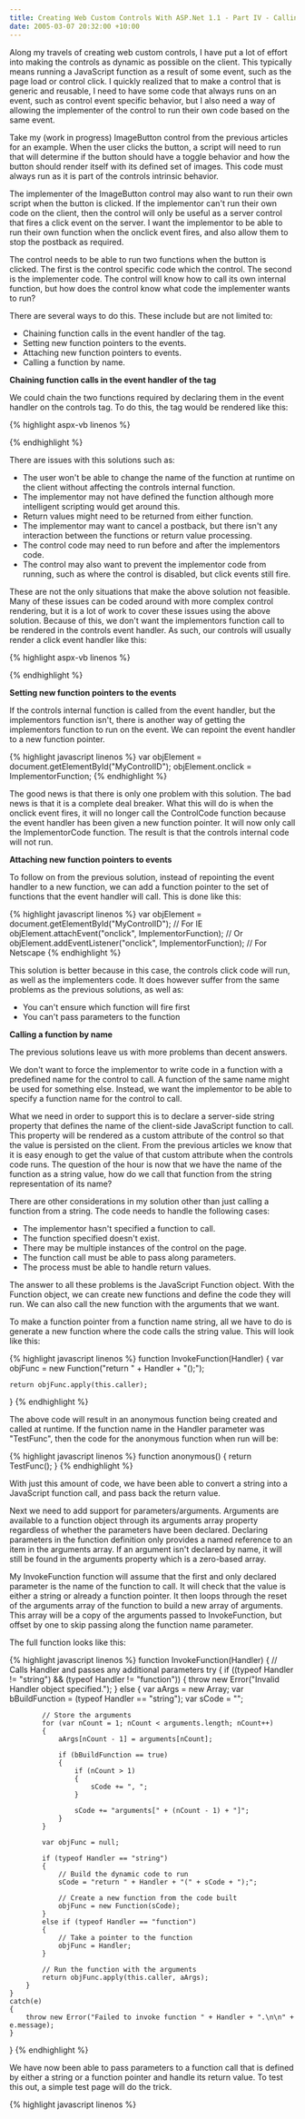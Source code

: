 ```yaml
---
title: Creating Web Custom Controls With ASP.Net 1.1 - Part IV - Calling a JavaScript Function From a String
date: 2005-03-07 20:32:00 +10:00
---
```


Along my travels of creating web custom controls, I have put a lot of effort into making the controls as dynamic as possible on the client. This typically means running a JavaScript function as a result of some event, such as the page load or control click. I quickly realized that to make a control that is generic and reusable, I need to have some code that always runs on an event, such as control event specific behavior, but I also need a way of allowing the implementer of the control to run their own code based on the same event.

Take my (work in progress) ImageButton control from the previous articles for an example. When the user clicks the button, a script will need to run that will determine if the button should have a toggle behavior and how the button should render itself with its defined set of images. This code must always run as it is part of the controls intrinsic behavior.

The implementer of the ImageButton control may also want to run their own script when the button is clicked. If the implementor can't run their own code on the client, then the control will only be useful as a server control that fires a click event on the server. I want the implementor to be able to run their own function when the onclick event fires, and also allow them to stop the postback as required.

The control needs to be able to run two functions when the button is clicked. The first is the control specific code which the control. The second is the implementer code. The control will know how to call its own internal function, but how does the control know what code the implementer wants to run?

There are several ways to do this. These include but are not limited to:

* Chaining function calls in the event handler of the tag.
* Setting new function pointers to the events.
* Attaching new function pointers to events.
* Calling a function by name.

**Chaining function calls in the event handler of the tag**

We could chain the two functions required by declaring them in the event handler on the controls tag. To do this, the tag would be rendered like this:

{% highlight aspx-vb linenos %}
<DIV onclick="ControlCode();ImpelementorCode();"></DIV>
{% endhighlight %}

There are issues with this solutions such as:

* The user won't be able to change the name of the function at runtime on the client without affecting the controls internal function.
* The implementor may not have defined the function although more intelligent scripting would get around this.
* Return values might need to be returned from either function.
* The implementor may want to cancel a postback, but there isn't any interaction between the functions or return value processing.
* The control code may need to run before and after the implementors code.
* The control may also want to prevent the implementor code from running, such as where the control is disabled, but click events still fire.

These are not the only situations that make the above solution not feasible. Many of these issues can be coded around with more complex control rendering, but it is a lot of work to cover these issues using the above solution. Because of this, we don't want the implementors function call to be rendered in the controls event handler. As such, our controls will usually render a click event handler like this:

{% highlight aspx-vb linenos %}
<DIV onclick="return ControlCode();"></DIV>
{% endhighlight %}

**Setting new function pointers to the events**

If the controls internal function is called from the event handler, but the implementors function isn't, there is another way of getting the implementors function to run on the event. We can repoint the event handler to a new function pointer.

{% highlight javascript linenos %}
var objElement = document.getElementById("MyControlID");
objElement.onclick = ImplementorFunction;
{% endhighlight %}

The good news is that there is only one problem with this solution. The bad news is that it is a complete deal breaker. What this will do is when the onclick event fires, it will no longer call the ControlCode function because the event handler has been given a new function pointer. It will now only call the ImplementorCode function. The result is that the controls internal code will not run.

**Attaching new function pointers to events**

To follow on from the previous solution, instead of repointing the event handler to a new function, we can add a function pointer to the set of functions that the event handler will call. This is done like this:

{% highlight javascript linenos %}
var objElement = document.getElementById("MyControlID");
// For IE
objElement.attachEvent("onclick", ImplementorFunction);
// Or
objElement.addEventListener("onclick", ImplementorFunction);
// For Netscape
{% endhighlight %}

This solution is better because in this case, the controls click code will run, as well as the implementers code. It does however suffer from the same problems as the previous solutions, as well as:

* You can't ensure which function will fire first
* You can't pass parameters to the function

**Calling a function by name**

The previous solutions leave us with more problems than decent answers.

We don't want to force the implementor to write code in a function with a predefined name for the control to call. A function of the same name might be used for something else. Instead, we want the implementor to be able to specify a function name for the control to call.

What we need in order to support this is to declare a server-side string property that defines the name of the client-side JavaScript function to call. This property will be rendered as a custom attribute of the control so that the value is persisted on the client. From the previous articles we know that it is easy enough to get the value of that custom attribute when the controls code runs. The question of the hour is now that we have the name of the function as a string value, how do we call that function from the string representation of its name?

There are other considerations in my solution other than just calling a function from a string. The code needs to handle the following cases:

* The implementor hasn't specified a function to call.
* The function specified doesn't exist.
* There may be multiple instances of the control on the page.
* The function call must be able to pass along parameters.
* The process must be able to handle return values.

The answer to all these problems is the JavaScript Function object. With the Function object, we can create new functions and define the code they will run. We can also call the new function with the arguments that we want.

To make a function pointer from a function name string, all we have to do is generate a new function where the code calls the string value. This will look like this:

{% highlight javascript linenos %}
function InvokeFunction(Handler)
{
    var objFunc = new Function("return " + Handler + "();");

    return objFunc.apply(this.caller);
}
{% endhighlight %}

The above code will result in an anonymous function being created and called at runtime. If the function name in the Handler parameter was "TestFunc", then the code for the anonymous function when run will be:

{% highlight javascript linenos %}
function anonymous()
{
    return TestFunc();
}
{% endhighlight %}

With just this amount of code, we have been able to convert a string into a JavaScript function call, and pass back the return value.

Next we need to add support for parameters/arguments. Arguments are available to a function object through its arguments array property regardless of whether the parameters have been declared. Declaring parameters in the function definition only provides a named reference to an item in the arguments array. If an argument isn't declared by name, it will still be found in the arguments property which is a zero-based array.

My InvokeFunction function will assume that the first and only declared parameter is the name of the function to call. It will check that the value is either a string or already a function pointer. It then loops through the reset of the arguments array of the function to build a new array of arguments. This array will be a copy of the arguments passed to InvokeFunction, but offset by one to skip passing along the function name parameter.

The full function looks like this:

{% highlight javascript linenos %}
function InvokeFunction(Handler)
{
    // Calls Handler and passes any additional parameters
    try
    {
        if ((typeof Handler != "string") && (typeof Handler != "function"))
        {
            throw new Error("Invalid Handler object specified.");
        }
        else
        {
            var aArgs = new Array;
            var bBuildFunction = (typeof Handler == "string");
            var sCode = "";
          
            // Store the arguments
            for (var nCount = 1; nCount < arguments.length; nCount++)
            {
                aArgs[nCount - 1] = arguments[nCount];

                if (bBuildFunction == true)
                {
                    if (nCount > 1)
                    {
                        sCode += ", ";
                    }
           
                    sCode += "arguments[" + (nCount - 1) + "]";
                }
            }
          
            var objFunc = null;

            if (typeof Handler == "string")
            {
                // Build the dynamic code to run
                sCode = "return " + Handler + "(" + sCode + ");";

                // Create a new function from the code built
                objFunc = new Function(sCode);
            }
            else if (typeof Handler == "function")
            {
                // Take a pointer to the function
                objFunc = Handler;
            }

            // Run the function with the arguments
            return objFunc.apply(this.caller, aArgs);
        }
    }
    catch(e)
    {
        throw new Error("Failed to invoke function " + Handler + ".\n\n" + e.message);
    }
}
{% endhighlight %}

We have now been able to pass parameters to a function call that is defined by either a string or a function pointer and handle its return value. To test this out, a simple test page will do the trick.

{% highlight javascript linenos %}
<HTML>
    <HEAD>
    <SCRIPT language="javascript">
    function InvokeFunction(Handler)
    {
        // Calls Handler and passes any additional parameters
        try
        {
            if ((typeof Handler != "string") && (typeof Handler != "function"))
            {
                throw new Error("Invalid Handler object specified.");
            }
            else
            {
                var aArgs = new Array;
                var bBuildFunction = (typeof Handler == "string");
               
                var sCode = "";
               
                // Store the arguments
                for (var nCount = 1; nCount < arguments.length; nCount++)
                {
                    aArgs[nCount - 1] = arguments[nCount];

                    if (bBuildFunction == true)
                    {
                        if (nCount > 1)
                        {
                            sCode += ", ";
                        }
                
                        sCode += "arguments[" + (nCount - 1) + "]";
                    }
                }
               
                var objFunc = null;
               
                if (typeof Handler == "string")
                {
                    // Build the dynamic code to run
                    sCode = "return " + Handler + "(" + sCode + ");";

                    // Create a new function from the code built
                    objFunc = new Function(sCode);
                }
                else if (typeof Handler == "function")
                {
                    // Take a pointer to the function
                    objFunc = Handler;
                }

                // Run the function with the arguments
                return objFunc.apply(this.caller, aArgs);
            }
        }
        catch(e)
        {
            throw new Error("Failed to invoke function " + Handler + ".\n\n" + e.message);
        }
    }

    function DummyObject(x)
    {
        this.x = x;
    }

    function RunTest()
    {
        alert(InvokeFunction("TestFunc", new DummyObject(false), "My Test", 123, false, RunTest));
    }

    function TestFunc(objDummy)
    {
        var sMsg = "TestFunc called with " + arguments.length + " arguments.\n\n";

        for (var nCount = 0; nCount < arguments.length; nCount++)
        {
            sMsg += nCount + ". " + typeof(arguments[nCount]) + " - " + arguments[nCount] + "\n";
        }

        alert(sMsg);

        return objDummy.x;
    }
    </SCRIPT>
    </HEAD>
    <BODY onload="RunTest();">
    </BODY>
</HTML>
{% endhighlight %}

This test case results in an anonymous function being created and called. That function is this:

{% highlight javascript linenos %}
function anonymous()
{
    return TestFunc(arguments[0], arguments[1], arguments[2], arguments[3], arguments[4]);
}
{% endhighlight %}

